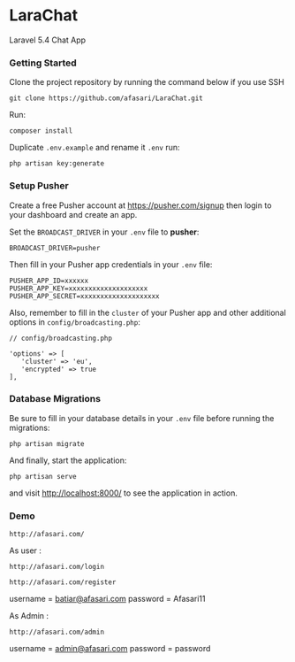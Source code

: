 # LaraChat
Laravel 5.4 Chat App

### Getting Started

Clone the project repository by running the command below if you use SSH
```
git clone https://github.com/afasari/LaraChat.git
```


Run:

```
composer install
```

Duplicate `.env.example` and rename it `.env`
run:
```
php artisan key:generate
```

### Setup Pusher

Create a free Pusher account at https://pusher.com/signup then login to your dashboard and create an app. 

Set the `BROADCAST_DRIVER` in your `.env` file to **pusher**:

```
BROADCAST_DRIVER=pusher
```

Then fill in your Pusher app credentials in your `.env` file:

```
PUSHER_APP_ID=xxxxxx
PUSHER_APP_KEY=xxxxxxxxxxxxxxxxxxxx
PUSHER_APP_SECRET=xxxxxxxxxxxxxxxxxxxx
```

Also, remember to fill in the `cluster` of your Pusher app and other additional options in `config/broadcasting.php`:

```
// config/broadcasting.php

'options' => [
   'cluster' => 'eu',
   'encrypted' => true
],
```

### Database Migrations

Be sure to fill in your database details in your `.env` file before running the migrations:

```
php artisan migrate
```

And finally, start the application:

```
php artisan serve
```

and visit [http://localhost:8000/](http://localhost:8000/) to see the application in action.

### Demo
```
http://afasari.com/
```

As user :
```
http://afasari.com/login
```
```
http://afasari.com/register
```
username = batiar@afasari.com
password = Afasari11

As Admin :
```
http://afasari.com/admin
```
username = admin@afasari.com
password = password
